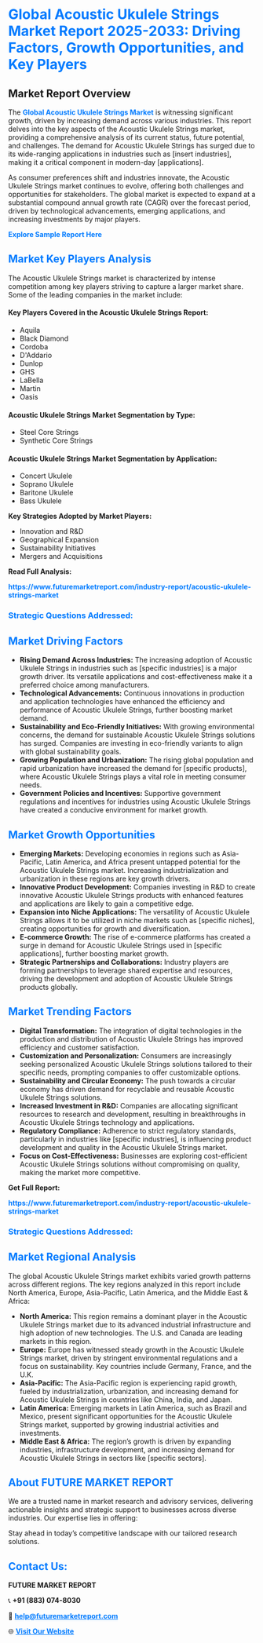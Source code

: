 <h1 style="color: #007BFF;">Global Acoustic Ukulele Strings Market Report 2025-2033: Driving Factors, Growth Opportunities, and Key Players</h1>

<section id="overview">
<h2>Market Report Overview</h2>
<p>The <a href="https://www.futuremarketreport.com/industry-report/acoustic-ukulele-strings-market" style="color: #007BFF; text-decoration: none;"><strong>Global Acoustic Ukulele Strings Market</strong></a> is witnessing significant growth, driven by increasing demand across various industries. This report delves into the key aspects of the Acoustic Ukulele Strings market, providing a comprehensive analysis of its current status, future potential, and challenges. The demand for Acoustic Ukulele Strings has surged due to its wide-ranging applications in industries such as [insert industries], making it a critical component in modern-day [applications].</p>
<p>As consumer preferences shift and industries innovate, the Acoustic Ukulele Strings market continues to evolve, offering both challenges and opportunities for stakeholders. The global market is expected to expand at a substantial compound annual growth rate (CAGR) over the forecast period, driven by technological advancements, emerging applications, and increasing investments by major players.</p>
</section>

<section id="overview">
<p><a href="https://www.futuremarketreport.com/request-sample/reportId=104347" style="color: #007BFF; text-decoration: none;"><strong>Explore Sample Report Here</strong></a></p>
</section>

<section id="key-players">
<h2 style="color: #007BFF;">Market Key Players Analysis</h2>
<p>The Acoustic Ukulele Strings market is characterized by intense competition among key players striving to capture a larger market share. Some of the leading companies in the market include:</p>
<h4>Key Players Covered in the Acoustic Ukulele Strings Report:</h4>
<ul><li>Aquila</li><li>Black Diamond</li><li>Cordoba</li><li>D&#039;Addario</li><li>Dunlop</li><li>GHS</li><li>LaBella</li><li>Martin</li><li>Oasis</li></ul>
<h4>Acoustic Ukulele Strings Market Segmentation by Type:</h4>
<ul><li>Steel Core Strings</li><li>Synthetic Core Strings</li></ul>

<h4>Acoustic Ukulele Strings Market Segmentation by Application:</h4>
<ul><li>Concert Ukulele</li><li>Soprano Ukulele</li><li>Baritone Ukulele</li><li>Bass Ukulele</li></ul>
<p><strong>Key Strategies Adopted by Market Players:</strong></p>
<ul>
<li>Innovation and R&D</li>
<li>Geographical Expansion</li>
<li>Sustainability Initiatives</li>
<li>Mergers and Acquisitions</li>
</ul>
</section>

<section>
<p><strong>Read Full Analysis: </strong></p><a href="https://www.futuremarketreport.com/industry-report/acoustic-ukulele-strings-market" style="color: #007BFF; text-decoration: none;"><strong>https://www.futuremarketreport.com/industry-report/acoustic-ukulele-strings-market</strong></a>
<h3 style="color: #007BFF;">Strategic Questions Addressed:</h3>
</section>

<section id="driving-factors">
<h2 style="color: #007BFF;">Market Driving Factors</h2>
<ul>
<li><strong>Rising Demand Across Industries:</strong> The increasing adoption of Acoustic Ukulele Strings in industries such as [specific industries] is a major growth driver. Its versatile applications and cost-effectiveness make it a preferred choice among manufacturers.</li>
<li><strong>Technological Advancements:</strong> Continuous innovations in production and application technologies have enhanced the efficiency and performance of Acoustic Ukulele Strings, further boosting market demand.</li>
<li><strong>Sustainability and Eco-Friendly Initiatives:</strong> With growing environmental concerns, the demand for sustainable Acoustic Ukulele Strings solutions has surged. Companies are investing in eco-friendly variants to align with global sustainability goals.</li>
<li><strong>Growing Population and Urbanization:</strong> The rising global population and rapid urbanization have increased the demand for [specific products], where Acoustic Ukulele Strings plays a vital role in meeting consumer needs.</li>
<li><strong>Government Policies and Incentives:</strong> Supportive government regulations and incentives for industries using Acoustic Ukulele Strings have created a conducive environment for market growth.</li>
</ul>
</section>

<section id="growth-opportunities">
<h2 style="color: #007BFF;">Market Growth Opportunities</h2>
<ul>
<li><strong>Emerging Markets:</strong> Developing economies in regions such as Asia-Pacific, Latin America, and Africa present untapped potential for the Acoustic Ukulele Strings market. Increasing industrialization and urbanization in these regions are key growth drivers.</li>
<li><strong>Innovative Product Development:</strong> Companies investing in R&D to create innovative Acoustic Ukulele Strings products with enhanced features and applications are likely to gain a competitive edge.</li>
<li><strong>Expansion into Niche Applications:</strong> The versatility of Acoustic Ukulele Strings allows it to be utilized in niche markets such as [specific niches], creating opportunities for growth and diversification.</li>
<li><strong>E-commerce Growth:</strong> The rise of e-commerce platforms has created a surge in demand for Acoustic Ukulele Strings used in [specific applications], further boosting market growth.</li>
<li><strong>Strategic Partnerships and Collaborations:</strong> Industry players are forming partnerships to leverage shared expertise and resources, driving the development and adoption of Acoustic Ukulele Strings products globally.</li>
</ul>
</section>

<section id="trending-factors">
<h2 style="color: #007BFF;">Market Trending Factors</h2>
<ul>
<li><strong>Digital Transformation:</strong> The integration of digital technologies in the production and distribution of Acoustic Ukulele Strings has improved efficiency and customer satisfaction.</li>
<li><strong>Customization and Personalization:</strong> Consumers are increasingly seeking personalized Acoustic Ukulele Strings solutions tailored to their specific needs, prompting companies to offer customizable options.</li>
<li><strong>Sustainability and Circular Economy:</strong> The push towards a circular economy has driven demand for recyclable and reusable Acoustic Ukulele Strings solutions.</li>
<li><strong>Increased Investment in R&D:</strong> Companies are allocating significant resources to research and development, resulting in breakthroughs in Acoustic Ukulele Strings technology and applications.</li>
<li><strong>Regulatory Compliance:</strong> Adherence to strict regulatory standards, particularly in industries like [specific industries], is influencing product development and quality in the Acoustic Ukulele Strings market.</li>
<li><strong>Focus on Cost-Effectiveness:</strong> Businesses are exploring cost-efficient Acoustic Ukulele Strings solutions without compromising on quality, making the market more competitive.</li>
</ul>
</section>

<section>
<p><strong>Get Full Report: </strong></p><a href="https://www.futuremarketreport.com/industry-report/acoustic-ukulele-strings-market" style="color: #007BFF; text-decoration: none;"><strong>https://www.futuremarketreport.com/industry-report/acoustic-ukulele-strings-market</strong></a>
<h3 style="color: #007BFF;">Strategic Questions Addressed:</h3>
</section>


<section id="regional-analysis">
<h2 style="color: #007BFF;">Market Regional Analysis</h2>
<p>The global Acoustic Ukulele Strings market exhibits varied growth patterns across different regions. The key regions analyzed in this report include North America, Europe, Asia-Pacific, Latin America, and the Middle East & Africa:</p>
<ul>
<li><strong>North America:</strong> This region remains a dominant player in the Acoustic Ukulele Strings market due to its advanced industrial infrastructure and high adoption of new technologies. The U.S. and Canada are leading markets in this region.</li>
<li><strong>Europe:</strong> Europe has witnessed steady growth in the Acoustic Ukulele Strings market, driven by stringent environmental regulations and a focus on sustainability. Key countries include Germany, France, and the U.K.</li>
<li><strong>Asia-Pacific:</strong> The Asia-Pacific region is experiencing rapid growth, fueled by industrialization, urbanization, and increasing demand for Acoustic Ukulele Strings in countries like China, India, and Japan.</li>
<li><strong>Latin America:</strong> Emerging markets in Latin America, such as Brazil and Mexico, present significant opportunities for the Acoustic Ukulele Strings market, supported by growing industrial activities and investments.</li>
<li><strong>Middle East & Africa:</strong> The region’s growth is driven by expanding industries, infrastructure development, and increasing demand for Acoustic Ukulele Strings in sectors like [specific sectors].</li>
</ul>
</section>

<footer>
<h2 style="color: #007BFF;">About FUTURE MARKET REPORT</h2>
<p>We are a trusted name in market research and advisory services, delivering actionable insights and strategic support to businesses across diverse industries. Our expertise lies in offering:</p>

<p>Stay ahead in today’s competitive landscape with our tailored research solutions.</p>

<h2 style="color: #007BFF;">Contact Us:</h2>
<p><strong>FUTURE MARKET REPORT</strong></p>
<p>📞 <strong>+91 (883) 074-8030</strong></p>
<p>📧 <strong><a href="mailto:help@futuremarketreport.com" style="color: #007BFF;">help@futuremarketreport.com</a></strong></p>
<p>🌐 <strong><a href="https://www.futuremarketreport.com/" style="color: #007BFF;">Visit Our Website</a></strong></p>
</footer>